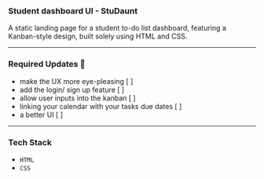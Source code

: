 ### Student dashboard UI - StuDaunt
A static landing page for a student to-do list dashboard, featuring a Kanban-style design, built solely using HTML and CSS.

---

### Required Updates 🚧
- make the UX more eye-pleasing [ ]
- add the login/ sign up feature [ ]
- allow user inputs into the kanban [ ]
- linking your calendar with your tasks due dates [ ]
- a better UI [ ]

---

### Tech Stack
- `HTML`
- `CSS`
